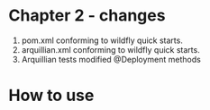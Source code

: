 Chapter 2 - changes
===================
1. pom.xml conforming to wildfly quick starts.
2. arquillian.xml conforming to wildfly quick starts.
3. Arquillian tests modified @Deployment methods

How to use
==========
